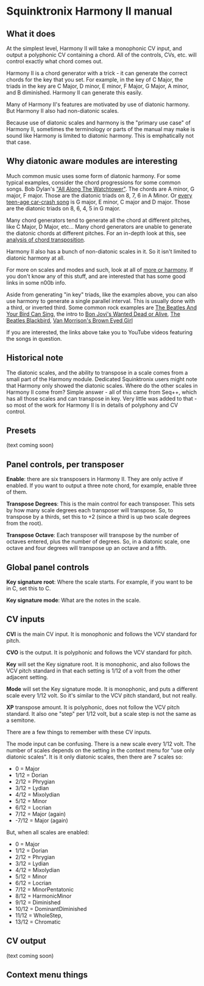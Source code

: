 # Squinktronix Harmony II manual

## What it does

At the simplest level, Harmony II will take a monophonic CV input, and output a polyphonic CV containing a chord. All of the controls, CVs, etc. will control exactly what chord comes out.

Harmony II is a chord generator with a trick - it can generate the correct chords for the key that you set. For example, in the key of C Major, the triads in the key are C Major, D minor, E minor, F Major, G Major, A minor, and B diminished. Harmony II can generate this easily.

Many of Harmony II's features are motivated by use of diatonic harmony. But Harmony II also had non-diatonic scales.

Because use of diatonic scales and harmony is the "primary use case" of Harmony II, sometimes the terminology or parts of the manual may make is sound like Harmony is limited to diatonic harmony. This is emphatically not that case.

## Why diatonic aware modules are interesting

Much common music uses some form of diatonic harmony. For some typical examples, consider the chord progressions for some common songs. Bob Dylan's ["All Along The Watchtower"](https://www.youtube.com/watch?v=bT7Hj-ea0VE). The chords are A minor, G major, F major. Those are the diatonic triads on 8, 7, 6 in A Minor. Or [every teen-age car-crash song](https://www.youtube.com/watch?v=bh4se9YMV3A) is G major, E minor, C major and D major. Those are the diatonic triads on 8, 6, 4, 5 in G major.

Many chord generators tend to generate all the chord at different pitches, like C Major, D Major, etc... Many chord generators are unable to generate the diatonic chords at different pitches. For an in-depth look at this, see [analysis of chord transposition](./more-on-harmony.md/#analysis-of-quantizers).

Harmony II also has a bunch of non-diatonic scales in it. So it isn't limited to diatonic harmony at all.

For more on scales and modes and such, look at all of [more or harmony](./more-on-harmony.md). If you don't know any of this stuff, and are interested that has some good links in some n00b info.

Aside from generating "in key" triads, like the examples above, you can also use harmony to generate a single parallel interval. This is usually done with a third, or inverted third. Some common rock examples are [The Beatles And Your Bird Can Sing](https://www.youtube.com/watch?v=sOUlbredoUM), the intro to [Bon Jovi's Wanted Dead or Alive](https://www.youtube.com/watch?v=SRvCvsRp5ho), [The Beatles Blackbird](https://www.youtube.com/watch?v=Man4Xw8Xypo), [Van Morrison's Brown Eyed Girl](https://www.youtube.com/watch?v=kqXSBe-qMGo)

If you are interested, the links above take you to YouTube videos featuring the songs in question.

## Historical note

The diatonic scales, and the ability to transpose in a scale comes from a small part of the Harmony module. Dedicated Squinktronix users might note that Harmony only showed the diatonic scales. Where do the other scales in Harmony II come from? Simple answer - all of this came from Seq++, which has all those scales and can transpose in key. Very little was added to that - so most of the work for Harmony II is in details of polyphony and CV control.

## Presets

(text coming soon)

## Panel controls, per transposer

**Enable**: there are six transposers in Harmony II. They are only active if enabled. If you want to output a three note chord, for example, enable three of them.

**Transpose Degrees**: This is the main control for each transposer. This sets by how many scale degrees each transposer will transpose. So, to transpose by a thirds, set this to +2 (since a third is up two scale degrees from the root).

**Transpose Octave**: Each transposer will transpose by the number of octaves entered, plus the number of degrees. So, in a diatonic scale, one octave and four degrees will transpose up an  octave and a fifth.

## Global panel controls

**Key signature root**: Where the scale starts. For example, if you want to be in C, set this to C.

**Key signature mode**: What are the notes in the scale.

## CV inputs

**CVI** is the main CV input. It is monophonic and follows the VCV standard for pitch.

**CVO** is the output. It is polyphonic and follows the VCV standard for pitch.

**Key** will set the Key signature root. It is monophonic, and also follows the VCV pitch standard in that each setting is 1/12 of a volt from the other adjacent setting.

**Mode** will set the Key signature mode. It is monophonic, and puts a different scale every 1/12 volt. So it's similar to the VCV pitch standard, but not really.

**XP** transpose amount. It is polyphonic, does not follow the VCV pitch standard. It also one "step" per 1/12 volt, but a scale step is not the same as a semitone.

There are a few things to remember with these CV inputs.

The mode input can be confusing. There is a new scale every 1/12 volt. The number of scales depends on the setting in the context menu for "use only diatonic scales". It is it only diatonic scales, then there are 7 scales so:

* 0 = Major
* 1/12 = Dorian
* 2/12 = Phrygian
* 3/12 = Lydian
* 4/12 = Mixolydian
* 5/12 = Minor
* 6/12 = Locrian
* 7/12 = Major (again)
* -7/12 = Major (again)

But, when all scales are enabled:

* 0 = Major
* 1/12 = Dorian
* 2/12 = Phrygian
* 3/12 = Lydian
* 4/12 = Mixolydian
* 5/12 = Minor
* 6/12 = Locrian 
* 7/12 = MinorPentatonic
* 8/12 = HarmonicMinor
* 9/12 = Diminished
* 10/12 = DominantDiminished
* 11/12 = WholeStep,
* 13/12 = Chromatic

## CV output

(text coming soon)

## Context menu things
